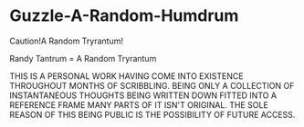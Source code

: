 # Guzzle-A-Random-Humdrum
Caution!A Random Tryrantum!


Randy Tantrum = A Random Tryrantum

THIS IS A PERSONAL WORK HAVING COME INTO EXISTENCE THROUGHOUT MONTHS OF SCRIBBLING. BEING ONLY A COLLECTION OF INSTANTANEOUS THOUGHTS BEING WRITTEN DOWN FITTED INTO A REFERENCE FRAME MANY PARTS OF IT ISN'T ORIGINAL. THE SOLE REASON OF THIS BEING PUBLIC IS THE POSSIBILITY OF FUTURE ACCESS.
